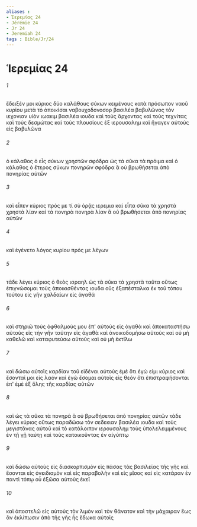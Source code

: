 ```yaml
---
aliases : 
- Ἱερεμίας 24
- Jérémie 24
- Jr 24
- Jeremiah 24
tags : Bible/Jr/24
---
```


# Ἱερεμίας 24

###### 1
ἔδειξέν μοι κύριος δύο καλάθους σύκων κειμένους κατὰ πρόσωπον ναοῦ κυρίου μετὰ τὸ ἀποικίσαι ναβουχοδονοσορ βασιλέα βαβυλῶνος τὸν ιεχονιαν υἱὸν ιωακιμ βασιλέα ιουδα καὶ τοὺς ἄρχοντας καὶ τοὺς τεχνίτας καὶ τοὺς δεσμώτας καὶ τοὺς πλουσίους ἐξ ιερουσαλημ καὶ ἤγαγεν αὐτοὺς εἰς βαβυλῶνα
###### 2
ὁ κάλαθος ὁ εἷς σύκων χρηστῶν σφόδρα ὡς τὰ σῦκα τὰ πρόιμα καὶ ὁ κάλαθος ὁ ἕτερος σύκων πονηρῶν σφόδρα ἃ οὐ βρωθήσεται ἀπὸ πονηρίας αὐτῶν
###### 3
καὶ εἶπεν κύριος πρός με τί σὺ ὁρᾷς ιερεμια καὶ εἶπα σῦκα τὰ χρηστὰ χρηστὰ λίαν καὶ τὰ πονηρὰ πονηρὰ λίαν ἃ οὐ βρωθήσεται ἀπὸ πονηρίας αὐτῶν
###### 4
καὶ ἐγένετο λόγος κυρίου πρός με λέγων
###### 5
τάδε λέγει κύριος ὁ θεὸς ισραηλ ὡς τὰ σῦκα τὰ χρηστὰ ταῦτα οὕτως ἐπιγνώσομαι τοὺς ἀποικισθέντας ιουδα οὓς ἐξαπέσταλκα ἐκ τοῦ τόπου τούτου εἰς γῆν χαλδαίων εἰς ἀγαθά
###### 6
καὶ στηριῶ τοὺς ὀφθαλμούς μου ἐπ' αὐτοὺς εἰς ἀγαθὰ καὶ ἀποκαταστήσω αὐτοὺς εἰς τὴν γῆν ταύτην εἰς ἀγαθὰ καὶ ἀνοικοδομήσω αὐτοὺς καὶ οὐ μὴ καθελῶ καὶ καταφυτεύσω αὐτοὺς καὶ οὐ μὴ ἐκτίλω
###### 7
καὶ δώσω αὐτοῖς καρδίαν τοῦ εἰδέναι αὐτοὺς ἐμὲ ὅτι ἐγώ εἰμι κύριος καὶ ἔσονταί μοι εἰς λαόν καὶ ἐγὼ ἔσομαι αὐτοῖς εἰς θεόν ὅτι ἐπιστραφήσονται ἐπ' ἐμὲ ἐξ ὅλης τῆς καρδίας αὐτῶν
###### 8
καὶ ὡς τὰ σῦκα τὰ πονηρά ἃ οὐ βρωθήσεται ἀπὸ πονηρίας αὐτῶν τάδε λέγει κύριος οὕτως παραδώσω τὸν σεδεκιαν βασιλέα ιουδα καὶ τοὺς μεγιστᾶνας αὐτοῦ καὶ τὸ κατάλοιπον ιερουσαλημ τοὺς ὑπολελειμμένους ἐν τῇ γῇ ταύτῃ καὶ τοὺς κατοικοῦντας ἐν αἰγύπτῳ
###### 9
καὶ δώσω αὐτοὺς εἰς διασκορπισμὸν εἰς πάσας τὰς βασιλείας τῆς γῆς καὶ ἔσονται εἰς ὀνειδισμὸν καὶ εἰς παραβολὴν καὶ εἰς μῖσος καὶ εἰς κατάραν ἐν παντὶ τόπῳ οὗ ἐξῶσα αὐτοὺς ἐκεῖ
###### 10
καὶ ἀποστελῶ εἰς αὐτοὺς τὸν λιμὸν καὶ τὸν θάνατον καὶ τὴν μάχαιραν ἕως ἂν ἐκλίπωσιν ἀπὸ τῆς γῆς ἧς ἔδωκα αὐτοῖς
